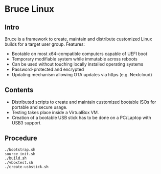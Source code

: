# Bruce Linux

## Intro

Bruce is a framework to create, maintain and distribute customized Linux builds for a target user group.
Features:

* Bootable on most x64-compatible computers capable of UEFI boot
* Temporary modifiable system while immutable across reboots
* Can be used without touching locally installed operating systems
* Password-protected and encrypted
* Updating mechanism allowing OTA updates via https (e.g. Nextcloud)

## Contents

* Distributed scripts to create and maintain customized bootable ISOs for portable and secure usage.
* Testing takes place inside a VirtualBox VM.
* Creation of a bootable USB stick has to be done on a PC/Laptop with USB3 support.

## Procedure

```
./bootstrap.sh
source init.sh
./build.sh
./vboxtest.sh
./create-usbstick.sh
```
